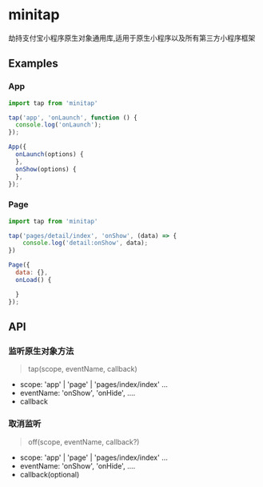 # minitap
劫持支付宝小程序原生对象通用库,适用于原生小程序以及所有第三方小程序框架

## Examples
### App
```javascript
import tap from 'minitap'

tap('app', 'onLaunch', function () {
  console.log('onLaunch');
});

App({
  onLaunch(options) {
  },
  onShow(options) {
  },
});
```

### Page
```javascript
import tap from 'minitap'

tap('pages/detail/index', 'onShow', (data) => {
    console.log('detail:onShow', data);
})

Page({
  data: {},
  onLoad() {

  }
});
```

## API

### 监听原生对象方法
> tap(scope, eventName, callback)
 * scope: 'app' | 'page' | 'pages/index/index' ...
 * eventName: 'onShow', 'onHide', ....
 * callback
 
### 取消监听
> off(scope, eventName, callback?)
* scope: 'app' | 'page' | 'pages/index/index' ...
* eventName: 'onShow', 'onHide', ....
* callback(optional)
